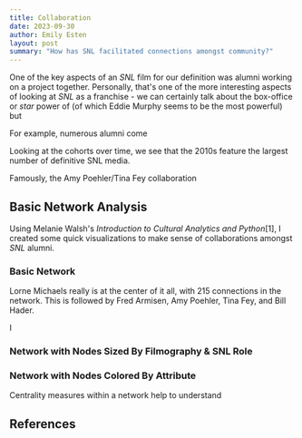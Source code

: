 ```yaml
---
title: Collaboration
date: 2023-09-30
author: Emily Esten
layout: post
summary: "How has SNL facilitated connections amongst community?"
---
```

One of the key aspects of an *SNL* film for our definition was alumni working on a project together. Personally, that's one of the more interesting aspects of looking at *SNL* as a franchise - we can certainly talk about the box-office or *star* power of (of which Eddie Murphy seems to be the most powerful) but 

For example, numerous alumni come 

Looking at the cohorts over time, we see that the 2010s feature the largest number of definitive SNL media. 

Famously, the Amy Poehler/Tina Fey collaboration  

## Basic Network Analysis 
Using Melanie Walsh's *Introduction to Cultural Analytics and Python*[1], I created some quick visualizations to make sense of collaborations amongst *SNL* alumni. 

### Basic Network 

Lorne Michaels really is at the center of it all, with 215 connections in the network. This is followed by Fred Armisen, Amy Poehler, Tina Fey, and Bill Hader. 

I

### Network with Nodes Sized By Filmography & SNL Role 
### Network with Nodes Colored By Attribute

Centrality measures within a network help to understand 

## References
[^1]: https://melaniewalsh.github.io/Intro-Cultural-Analytics/06-Network-Analysis/02-Making-Network-Viz-with-Bokeh.html
